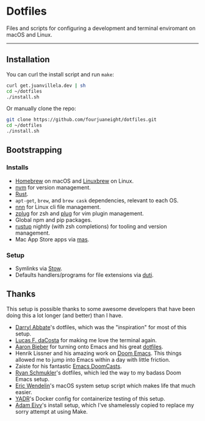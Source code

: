 # Dotfiles

Files and scripts for configuring a development and terminal enviromant on macOS and Linux.

---

## Installation

You can curl the install script and run `make`:

```bash
curl get.juanvillela.dev | sh
cd ~/dotfiles
./install.sh
```

Or manually clone the repo:

```bash
git clone https://github.com/fourjuaneight/dotfiles.git
cd ~/dotfiles
./install.sh
```

## Bootstrapping

### Installs

- [Homebrew](https://brew.sh) on macOS and [Linuxbrew](http://linuxbrew.sh/) on Linux.
- [nvm](https://github.com/creationix/nvm) for version management.
- [Rust](https://www.rust-lang.org).
- `apt-get`, `brew`, and `brew cask` dependencies, relevant to each OS.
- [nnn](https://github.com/jarun/nnn) for Linux cli file management.
- [zplug](https://github.com/zplug/zplug) for zsh and [plug](https://github.com/zplug/zplug) for vim plugin management.
- Global npm and pip packages.
- [rustup](https://github.com/rust-lang/rustup) nightly (with zsh completions) for tooling and version management.
- Mac App Store apps via [mas](https://github.com/mas-cli/mas).

### Setup

- Symlinks via [Stow](https://www.gnu.org/software/stow/).
- Defaults handlers/programs for file extensions via [duti](http://duti.org).

## Thanks

This setup is possible thanks to some awesome developers that have
been doing this a lot longer (and better) than I have.

- [Darryl Abbate](https://github.com/rootbeersoup/dotfiles)'s dotfiles, which was the "inspiration" for most of this setup.
- [Lucas F. daCosta](https://lucasfcosta.com/2019/04/07/streams-introduction.html) for making me love the terminal again.
- [Aaron Bieber](https://youtu.be/JWD1Fpdd4Pc) for turning onto Emacs and his great [dotfiles](https://github.com/aaronbieber/dotfiles).
- Henrik Lissner and his amazing work on [Doom Emacs](https://github.com/hlissner/doom-emacs). This things allowed me to jump into Emacs within a day with little friction.
- Zaiste for his fantastic [Emacs DoomCasts](https://www.youtube.com/playlist?list=PLhXZp00uXBk4np17N39WvB80zgxlZfVwj).
- [Ryan Schmukler](https://github.com/rschmukler/doom.d)'s dotfiles, which led the way to my badass Doom Emacs setup.
- [Eric Wendelin](https://github.com/eriwen/dotfiles)'s macOS system setup script which makes life that much easier.
- [YADR](https://github.com/skwp/dotfiles)'s Docker config for containerize testing of this setup.
- [Adam Eivy](https://github.com/atomantic/dotfiles)'s install setup, which I've shamelessly copied to replace my sorry attempt at using Make.
